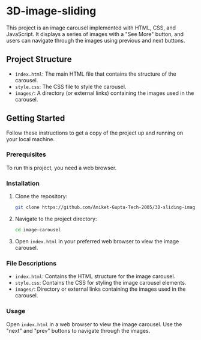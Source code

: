 # 3D-image-sliding 

This project is an image carousel implemented with HTML, CSS, and JavaScript. It displays a series of images with a "See More" button, and users can navigate through the images using previous and next buttons.

## Project Structure

- `index.html`: The main HTML file that contains the structure of the carousel.
- `style.css`: The CSS file to style the carousel.
- `images/`: A directory (or external links) containing the images used in the carousel.

## Getting Started

Follow these instructions to get a copy of the project up and running on your local machine.

### Prerequisites

To run this project, you need a web browser.

### Installation

1. Clone the repository:
    ```sh
    git clone https://github.com/Aniket-Gupta-Tech-2005/3D-sliding-image-2.git
    ```

2. Navigate to the project directory:
    ```sh
    cd image-carousel
    ```

3. Open `index.html` in your preferred web browser to view the image carousel.

### File Descriptions

- `index.html`: Contains the HTML structure for the image carousel.
- `style.css`: Contains the CSS for styling the image carousel elements.
- `images/`: Directory or external links containing the images used in the carousel.

### Usage

Open `index.html` in a web browser to view the image carousel. Use the "next" and "prev" buttons to navigate through the images.



